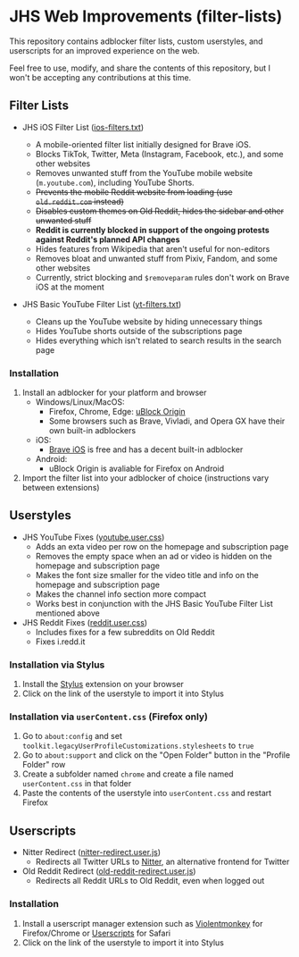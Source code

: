 # JHS Web Improvements (filter-lists)

This repository contains adblocker filter lists, custom userstyles, and userscripts for an improved experience on the web.

Feel free to use, modify, and share the contents of this repository, but I won't be accepting any contributions at this time.

## Filter Lists

- JHS iOS Filter List ([ios-filters.txt](https://raw.githubusercontent.com/jocoro19/filter-lists/main/filters/ios-filters.txt))
  - A mobile-oriented filter list initially designed for Brave iOS.
  - Blocks TikTok, Twitter, Meta (Instagram, Facebook, etc.), and some other websites
  - Removes unwanted stuff from the YouTube mobile website (`m.youtube.com`), including YouTube Shorts.
  - ~~Prevents the mobile Reddit website from loading (use `old.reddit.com` instead)~~
  - ~~Disables custom themes on Old Reddit, hides the sidebar and other unwanted stuff~~
  - **Reddit is currently blocked in support of the ongoing protests against Reddit's planned API changes**
  - Hides features from Wikipedia that aren't useful for non-editors
  - Removes bloat and unwanted stuff from Pixiv, Fandom, and some other websites
  - Currently, strict blocking and `$removeparam` rules don't work on Brave iOS at the moment

- JHS Basic YouTube Filter List ([yt-filters.txt](https://raw.githubusercontent.com/jocoro19/filter-lists/main/filters/yt-filters.txt))
  - Cleans up the YouTube website by hiding unnecessary things
  - Hides YouTube shorts outside of the subscriptions page
  - Hides everything which isn't related to search results in the search page

### Installation

1. Install an adblocker for your platform and browser
    - Windows/Linux/MacOS: 
      - Firefox, Chrome, Edge: [uBlock Origin](https://github.com/gorhill/uBlock)
      - Some browsers such as Brave, Vivladi, and Opera GX have their own built-in adblockers
    - iOS:
      - [Brave iOS](https://brave.com/ios/) is free and has a decent built-in adblocker
    - Android:
      - uBlock Origin is avaliable for Firefox on Android
3. Import the filter list into your adblocker of choice (instructions vary between extensions)

## Userstyles

- JHS YouTube Fixes ([youtube.user.css](https://raw.githubusercontent.com/jocoro19/filter-lists/main/styles/youtube.user.css))
  - Adds an exta video per row on the homepage and subscription page
  - Removes the empty space when an ad or video is hidden on the homepage and subscription page
  - Makes the font size smaller for the video title and info on the homepage and subscription page
  - Makes the channel info section more compact
  - Works best in conjunction with the JHS Basic YouTube Filter List mentioned above
- JHS Reddit Fixes ([reddit.user.css](https://raw.githubusercontent.com/jocoro19/filter-lists/main/styles/reddit.user.css))
  - Includes fixes for a few subreddits on Old Reddit
  - Fixes i.redd.it


### Installation via Stylus
1. Install the [Stylus](https://github.com/openstyles/stylus) extension on your browser
2. Click on the link of the userstyle to import it into Stylus

### Installation via `userContent.css` (Firefox only)
1. Go to `about:config` and set `toolkit.legacyUserProfileCustomizations.stylesheets` to `true`
2. Go to `about:support` and click on the "Open Folder" button in the "Profile Folder" row
3. Create a subfolder named `chrome` and create a file named `userContent.css` in that folder
4. Paste the contents of the userstyle into `userContent.css` and restart Firefox

## Userscripts
- Nitter Redirect ([nitter-redirect.user.js](https://raw.githubusercontent.com/jocoro19/filter-lists/main/scripts/nitter-redirect.user.js))
  - Redirects all Twitter URLs to [Nitter](https://github.com/zedeus/nitter), an alternative frontend for Twitter
- Old Reddit Redirect ([old-reddit-redirect.user.js](https://raw.githubusercontent.com/jocoro19/filter-lists/main/scripts/old-reddit-redirect.user.js))
  - Redirects all Reddit URLs to Old Reddit, even when logged out

### Installation
1. Install a userscript manager extension such as [Violentmonkey](https://violentmonkey.github.io/) for Firefox/Chrome or [Userscripts](https://github.com/quoid/userscripts) for Safari
2. Click on the link of the userstyle to import it into Stylus
